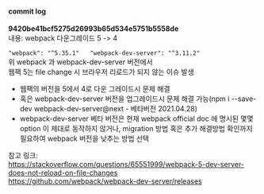 #### commit log
**9420be41bcf5275d26993b65d534e5751b5558de**  
내용: webpack 다운그레이드 5 -> 4    

`"webpack": "^5.35.1"  
"webpack-dev-server": "^3.11.2"  
`  
위 webpack 과 webpack-dev-server 버전에서   
웹팩 5는 file change 시 브라우저 리로드가 되지 않는 이슈 발생
- 웹팩의 버전을 5에서 4로 다운 그레이드시 문제 해결
- 혹은 webpack-dev-server 버전을 업그레이드시 문제 해결 가능(npm i --save-dev webpack-dev-server@next - 베타버전 2021.04.28)  
- webpack-dev-server 베타 버전은 현재 webpack official doc 에 명시된 몇몇 option 이 제대로 동작하지 않거나, migration 방법 혹은 추가 해결방법 확인까지  필요하여 webpack 버전을 낮추는 방법 선택

참고 링크:  
https://stackoverflow.com/questions/65551999/webpack-5-dev-server-does-not-reload-on-file-changes  
https://github.com/webpack/webpack-dev-server/releases